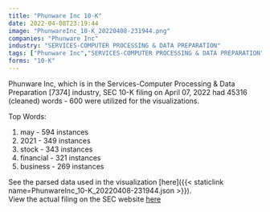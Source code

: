 ```yaml
---
title: "Phunware Inc 10-K"
date: 2022-04-08T23:19:44
image: "PhunwareInc_10-K_20220408-231944.png"
companies: "Phunware Inc"
industry: "SERVICES-COMPUTER PROCESSING & DATA PREPARATION"
tags: ["Phunware Inc","SERVICES-COMPUTER PROCESSING & DATA PREPARATION","04-07-2022","10-K"]
forms: "10-K"
---
```

Phunware Inc, which is in the Services-Computer Processing & Data Preparation [7374] industry, SEC 10-K filing on April 07, 2022 had 45316 (cleaned) words - 600 were utilized for the visualizations.

Top Words:
1. may - 594 instances
2. 2021 - 349 instances
3. stock - 343 instances
4. financial - 321 instances
5. business - 269 instances


See the parsed data used in the visualization [here]({{< staticlink name=PhunwareInc_10-K_20220408-231944.json >}}).  
View the actual filing on the SEC website [here](https://www.sec.gov/Archives/edgar/data/1665300/0001628280-22-008722.txt)